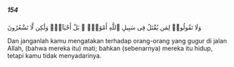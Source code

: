 ##### 154

<span class="ayah">وَلَا تَقُولُوا۟ لِمَن يُقْتَلُ فِى سَبِيلِ ٱللَّهِ أَمْوَٰتٌۢ ۚ بَلْ أَحْيَآءٌۭ وَلَٰكِن لَّا تَشْعُرُونَ</span>

<span class="ayah_translation">Dan janganlah kamu mengatakan terhadap orang-orang yang gugur di jalan Allah, (bahwa mereka itu) mati; bahkan (sebenarnya) mereka itu hidup, tetapi kamu tidak menyadarinya.</span>
